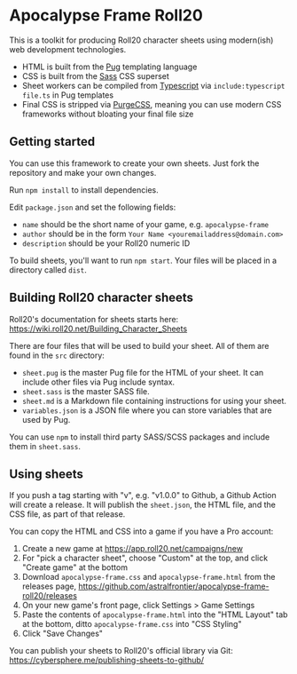 # Apocalypse Frame Roll20

This is a toolkit for producing Roll20 character sheets using modern(ish) web development technologies.

- HTML is built from the [Pug](https://pugjs.org) templating language
- CSS is built from the [Sass](https://sass-lang.com) CSS superset
- Sheet workers can be compiled from [Typescript](https://www.typescriptlang.org/) via `include:typescript file.ts` in Pug templates
- Final CSS is stripped via [PurgeCSS](https://purgecss.com), meaning you can use modern CSS frameworks without bloating your final file size

## Getting started

You can use this framework to create your own sheets. Just fork the repository and make your own changes.

Run `npm install` to install dependencies.

Edit `package.json` and set the following fields:

- `name` should be the short name of your game, e.g. `apocalypse-frame`
- `author` should be in the form `Your Name <youremailaddress@domain.com>`
- `description` should be your Roll20 numeric ID

To build sheets, you'll want to run `npm start`. Your files will be placed in a directory called `dist`.

## Building Roll20 character sheets

Roll20's documentation for sheets starts here: https://wiki.roll20.net/Building_Character_Sheets

There are four files that will be used to build your sheet. All of them are found in the `src` directory:

- `sheet.pug` is the master Pug file for the HTML of your sheet. It can include other files via Pug include syntax.
- `sheet.sass` is the master SASS file.
- `sheet.md` is a Markdown file containing instructions for using your sheet.
- `variables.json` is a JSON file where you can store variables that are used by Pug.

You can use `npm` to install third party SASS/SCSS packages and include them in `sheet.sass`.

## Using sheets

If you push a tag starting with "v", e.g. "v1.0.0" to Github, a Github Action will create a release.
It will publish the `sheet.json`, the HTML file, and the CSS file, as part of that release.

You can copy the HTML and CSS into a game if you have a Pro account:

1. Create a new game at https://app.roll20.net/campaigns/new
2. For "pick a character sheet", choose "Custom" at the top, and click "Create game" at the bottom
3. Download `apocalypse-frame.css` and `apocalypse-frame.html` from the releases page, https://github.com/astralfrontier/apocalypse-frame-roll20/releases
4. On your new game's front page, click Settings > Game Settings
5. Paste the contents of `apocalypse-frame.html` into the "HTML Layout" tab at the bottom, ditto `apocalypse-frame.css` into "CSS Styling"
6. Click "Save Changes"

You can publish your sheets to Roll20's official library via Git: https://cybersphere.me/publishing-sheets-to-github/